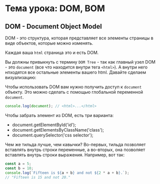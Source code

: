# Тема урока: DOM, BOM

## DOM - Document Object Model
DOM - это структура, которая представляет все элементы страницы в виде объектов, которые можно изменять.

Каждая ваша `html` страница это и есть DOM.

Вы должны привыкнуть с термину `DOM Tree` - так как главный узел DOM - это `document` (все что находится внутри тега `<html>`).
А внутри него нпходятся все остальные элементы вашего html. Давайте сделаем визуализацию:

Чтобы использовать DOM вам нужно получить доступ к `document` объекту. Это можно сделать с помощью глобальной переменной `document`.

```javascript
console.log(document); // <html>...</html>
```

 Чтобы забрать элемент из DOM, есть три варианта:
- document.getElementById('id');
- document.getElementsByClassName('class');
- document.querySelector('css selector');

Чем же тильда лучше, чем кавычки? Во-первых, тильда позволяет вставлять внутрь строки переменные, а во-вторых, она позволяет вставлять внутрь строки выражения. Например, вот так:

```javascript
const a = 5;
const b = 10;
console.log(`Fifteen is ${a + b} and not ${2 * a + b}.`);
// "Fifteen is 15 and not 20."
```





